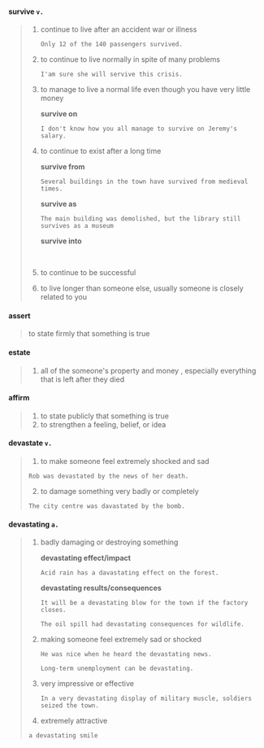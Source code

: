 #### survive `v.` 

> 1. continue to live after an accident war or illness
>
>    `Only 12 of the 140 passengers survived.	`
>
> 2. to continue to live normally in spite of many problems
>
>    `I'am sure she will servive this crisis.`
>
> 3. to manage to live a normal life even though you have very little money
>
>    **survive on**
>
>    `I don't know how you all manage to survive on Jeremy's salary.`
>
> 4. to continue to exist after a long time
>
>    **survive from**
>
>    `Several buildings in the town have survived from medieval times.  `
>
>    **survive as**
>
>    `The main building was demolished, but the library still survives as a museum`
>
>    **survive into**
>
>    ​
>
> 5. to continue to be successful
>
> 6. to live longer than someone else, usually someone is closely related to you
>

#### assert 

> to state firmly that something is true

#### estate

> 1.  all of the someone's property and money , especially everything that is left after they died

#### affirm

> 1. to state publicly that something is true
> 2. to strengthen a feeling, belief, or idea

#### devastate `v.`

> 1.  to make someone feel extremely shocked and sad
>
>    `Rob was devastated by the news of her death.`
>
> 2.  to damage something very badly or completely
>
>    `The city centre was davastated by the bomb.`

#### devastating `a.`

> 1. badly damaging or destroying something
>
>    **devastating effect/impact**
>
>    `Acid rain has a davastating effect on the forest.`
>
>    **devastating results/consequences**
>
>    `It will be a devastating blow for the town if the factory closes.`
>
>    `The oil spill had devastating consequences for wildlife.`
>
> 2. making someone feel extremely sad or shocked
>
>    `He was nice when he heard the devastating news.`
>
>    `Long-term unemployment can be devastating.`
>
> 3. very impressive or effective
>
>    `In a very devastating display of military muscle, soldiers seized the town.`
>
> 4.  extremely attractive
>
>    `a devastating smile`
